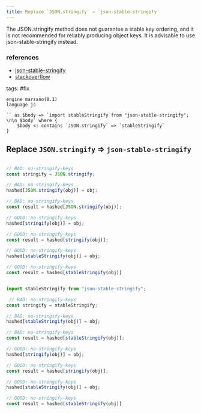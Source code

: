```yaml
---
title: Replace `JSON.stringify` ⇒ `json-stable-stringify`
---
```


The JSON.stringify method does not guarantee a stable key ordering, and it is not recommended for reliably producing object keys. It is advisable to use json-stable-stringify instead.

### references
- [json-stable-stringify](https://www.npmjs.com/package/json-stable-stringify)
- [stackoverflow](https://stackoverflow.com/a/16168003)

tags: #fix

```grit
engine marzano(0.1)
language js

`` as $body => `import stableStringify from "json-stable-stringify"; \n\n $body` where {
    $body <: contains `JSON.stringify` => `stableStringify`
}
```

## Replace `JSON.stringify` ⇒ `json-stable-stringify`

```javascript

// BAD: no-stringify-keys
const stringify = JSON.stringify;

// BAD: no-stringify-keys
hashed[JSON.stringify(obj)] = obj;

// BAD: no-stringify-keys
const result = hashed[JSON.stringify(obj)];

// GOOD: no-stringify-keys
hashed[stringify(obj)] = obj;

// GOOD: no-stringify-keys
const result = hashed[stringify(obj)];

// GOOD: no-stringify-keys
hashed[stableStringify(obj)] = obj;

// GOOD: no-stringify-keys
const result = hashed[stableStringify(obj)]
```

```javascript

import stableStringify from "json-stable-stringify"; 

 // BAD: no-stringify-keys
const stringify = stableStringify;

// BAD: no-stringify-keys
hashed[stableStringify(obj)] = obj;

// BAD: no-stringify-keys
const result = hashed[stableStringify(obj)];

// GOOD: no-stringify-keys
hashed[stringify(obj)] = obj;

// GOOD: no-stringify-keys
const result = hashed[stringify(obj)];

// GOOD: no-stringify-keys
hashed[stableStringify(obj)] = obj;

// GOOD: no-stringify-keys
const result = hashed[stableStringify(obj)]
```
